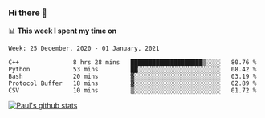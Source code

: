 ### Hi there 👋

📊 **This week I spent my time on**
<!--START_SECTION:waka-->
```text
Week: 25 December, 2020 - 01 January, 2021

C++               8 hrs 28 mins   ████████████████████▒░░░░   80.76 % 
Python            53 mins         ██░░░░░░░░░░░░░░░░░░░░░░░   08.42 % 
Bash              20 mins         ▓░░░░░░░░░░░░░░░░░░░░░░░░   03.19 % 
Protocol Buffer   18 mins         ▓░░░░░░░░░░░░░░░░░░░░░░░░   02.89 % 
CSV               10 mins         ▒░░░░░░░░░░░░░░░░░░░░░░░░   01.72 % 
```
<!--END_SECTION:waka-->


[![Paul's github stats](https://github-readme-stats.vercel.app/api?username=mickeyouyou&theme=dracula&show_icons=true)](https://github.com/anuraghazra/github-readme-stats)
